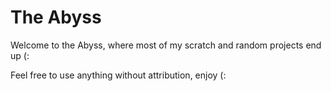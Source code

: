 # The Abyss

Welcome to the Abyss, where most of my scratch and random projects end up (:

Feel free to use anything without attribution, enjoy (:
